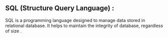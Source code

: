 ## SQL (Structure Query Language) :
SQL is a programming language designed to manage data stored in relational database. It helps to maintain the integrity of database, regardless of size .

